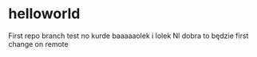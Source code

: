 # helloworld
First repo
branch test no kurde
baaaaaolek i lolek
Nl dobra to będzie first change on remote
